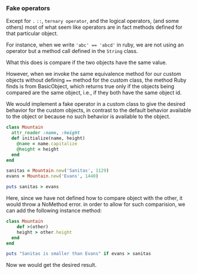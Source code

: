 ### Fake operators

Except for `.` `::`, `ternary operator`, and the logical operators, (and some others) most of what seem like operators are in fact methods defined for that particular object.

For instance, when we write `'abc' == 'abcd'` in ruby, we are not using an operator but a method call defined in the `String` class.

What this does is compare if the two objects have the same value.

However, when we invoke the same equivalence method for our custom objects without defining `==` method for the custom class, the method Ruby finds is from BasicObject, which returns true only if the objects being compared are the same object, i.e., if they both have the same object id.

We would implement a fake operator in a custom class to give the desired behavior for the custom objects, in contrast to the default behavior available to the object or because no such behavior is available to the object.

```ruby
class Mountain
  attr_reader :name, :height
  def initialize(name, height)
    @name = name.capitalize
    @height = height
  end
end

sanitas = Mountain.new('Sanitas', 1129)
evans = Mountain.new('Evans', 1440)

puts sanitas > evans

```
Here, since we have not defined how to compare object with the
other, it would throw a NoMethod error. in order to allow for such comparision, we can add the following instance method:

```ruby
class Mountain
	def >(other)
    height > other.height
  end
end

puts "Sanitas is smaller than Evans" if evans > sanitas
```
Now we would get the desired result.